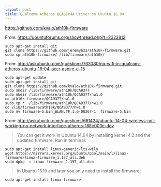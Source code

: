 ```yaml
---
layout: post
title: Qualcomm Atheros QCA61x4A Driver on Ubuntu 16.04
---
```

https://github.com/kvalo/ath10k-firmware

From: https://ubuntuforums.org/showthread.php?t=2323812
```
sudo apt-get install git
git clone https://github.com/jeremyb31/ath10k-firmware.git
sudo cp ath10k-firmware/ /lib/firmware/ath10k/
```

From: http://askubuntu.com/questions/763080/no-wifi-in-qualcom-atheros-ubuntu-16-04-acer-aspire-e-15

```
sudo apt-get update
sudo apt-get install git
git clone https://github.com/kvalo/ath10k-firmware.git
sudo mkdir /lib/firmware/ath10k/QCA9377
sudo mkdir /lib/firmware/ath10k/QCA9377/hw1.0
cd ath10k-firmware/QCA9377/hw1.0
sudo cp *  /lib/firmware/ath10k/QCA9377/hw1.0
cd /lib/firmware/ath10k/QCA9377/hw1.0
sudo mv firmware-5.bin_WLAN.TF.1.0-00267-1  firmware-5.bin
```

From: http://askubuntu.com/questions/661424/ubuntu-14-04-wireless-not-working-no-network-interface-atheros-168c003e-dev

> You can get it work in Ubuntu 14.04 by installing kernel 4.2 and the updated firmware. Run in terminal:

```
sudo apt-get install linux-generic-lts-wily
wget https://mirrors.kernel.org/ubuntu/pool/main/l/linux-firmware/linux-firmware_1.157_all.deb
sudo dpkg -i linux-firmware_1.157_all.deb
```
> In Ubuntu 15.10 and later you only need to install the firmware:
```
sudo apt-get install linux-firmware
```

